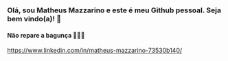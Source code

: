 ### Olá, sou Matheus Mazzarino e este é meu Github pessoal. Seja bem vindo(a)! 🦾

#### Não repare a bagunça 🤣🤣🤣


https://www.linkedin.com/in/matheus-mazzarino-73530b140/
